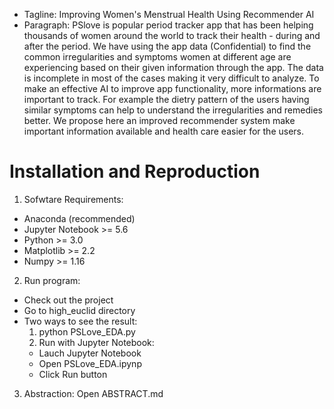 - Tagline: Improving Women's Menstrual Health Using Recommender AI
- Paragraph:
PSlove is popular period tracker app that has been helping thousands of women around the world to track their health - during and after the period. We have using the app data (Confidential) to find the common irregularities and symptoms women at different age are experiencing based on their given information through the app. The data is incomplete in most of the cases making it very difficult to analyze. To make an effective AI to improve app functionality, more informations are important to track. For example the dietry pattern of the users having similar symptoms can help to understand the irregularities and remedies better. We propose here an improved recommender system make important information available and health care easier for the users.

# Installation and Reproduction
1. Sofwtare Requirements:
 - Anaconda (recommended) 
- Jupyter Notebook >= 5.6
- Python >= 3.0
- Matplotlib >= 2.2
- Numpy >= 1.16

2. Run program:
- Check out the project 
- Go to high_euclid directory
- Two ways to see the result:
   1. python PSLove_EDA.py
   2. Run with Jupyter Notebook:
     - Lauch Jupyter Notebook
     - Open PSLove_EDA.ipynp 
     - Click Run button
3. Abstraction:
Open  ABSTRACT.md 
